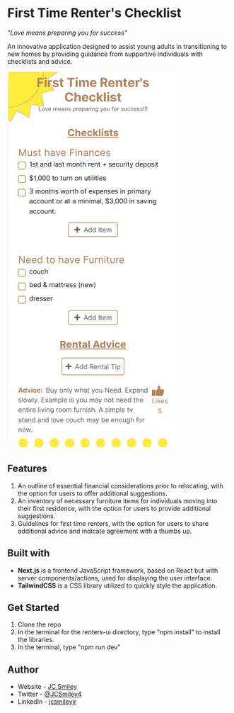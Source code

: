 # First Time Renter's Checklist
_"Love means preparing you for success"_

An innovative application designed to assist young adults in transitioning to new homes by providing guidance from supportive individuals with checklists and advice. 



![Landing page UI](./src/images/ui-demo.png)

## Features
1. An outline of essential financial considerations prior to relocating, with the option for users to offer additional suggestions.
2. An inventory of necessary furniture items for individuals moving into their first residence, with the option for users to provide additional suggestions.
3. Guidelines for first time renters, with the option for users to share additional advice and indicate agreement with a thumbs up.

## Built with
- **Next.js** is a frontend JavaScript framework, based on React but with server components/actions, used for displaying the user interface. 
- **TailwindCSS** is a CSS library utilized to quickly style the application. 

## Get Started
1. Clone the repo
2. In the terminal for the renters-ui directory, type "npm install" to install the libraries.
3. In the terminal, type "npm run dev"

## Author
- Website - [JC Smiley](https://www.jcsmileyjr.com)
- Twitter - [@JCSmiley4](https://twitter.com/JCSmiley4)
- LinkedIn - [jcsmileyjr](https://www.linkedin.com/in/jcsmileyjr/)
